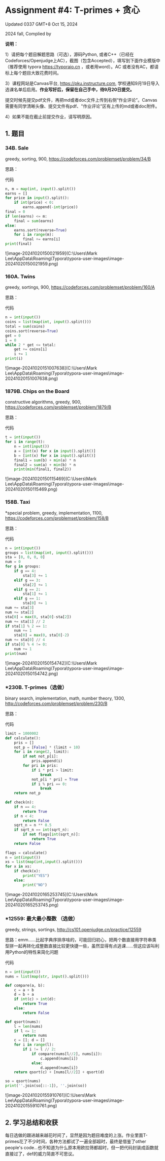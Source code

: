 # Assignment #4: T-primes + 贪心

Updated 0337 GMT+8 Oct 15, 2024

2024 fall, Complied by 



**说明：**

1）请把每个题目解题思路（可选），源码Python, 或者C++（已经在Codeforces/Openjudge上AC），截图（包含Accepted），填写到下面作业模版中（推荐使用 typora https://typoraio.cn ，或者用word）。AC 或者没有AC，都请标上每个题目大致花费时间。

3）课程网站是Canvas平台, https://pku.instructure.com, 学校通知9月19日导入选课名单后启用。**作业写好后，保留在自己手中，待9月20日提交。**

提交时候先提交pdf文件，再把md或者doc文件上传到右侧“作业评论”。Canvas需要有同学清晰头像、提交文件有pdf、"作业评论"区有上传的md或者doc附件。

4）如果不能在截止前提交作业，请写明原因。



## 1. 题目

### 34B. Sale

greedy, sorting, 900, https://codeforces.com/problemset/problem/34/B



思路：



代码

```python
n, m = map(int, input().split())
earns = []
for price in input().split():
    if int(price) < 0:
        earns.append(-int(price))
final = 0
if len(earns) <= m:
    final = sum(earns)
else:
    earns.sort(reverse=True)
    for i in range(m):
        final += earns[i]
print(final)

```

![image-20241020150021959](C:\Users\Mark Lee\AppData\Roaming\Typora\typora-user-images\image-20241020150021959.png)



### 160A. Twins

greedy, sortings, 900, https://codeforces.com/problemset/problem/160/A

思路：



代码

```python
n = int(input())
coins = list(map(int, input().split()))
total = sum(coins)
coins.sort(reverse=True)
get = 0
i = 0
while 2 * get <= total:
    get += coins[i]
    i += 1
print(i)

```

![image-20241020151007638](C:\Users\Mark Lee\AppData\Roaming\Typora\typora-user-images\image-20241020151007638.png)



### 1879B. Chips on the Board

constructive algorithms, greedy, 900, https://codeforces.com/problemset/problem/1879/B

思路：



代码

```python
t = int(input())
for i in range(t):
    n = int(input())
    a = [int(x) for x in input().split()]
    b = [int(x) for x in input().split()]
    final1 = sum(b) + min(a) * n
    final2 = sum(a) + min(b) * n
    print(min(final1, final2))

```

![image-20241020150115469](C:\Users\Mark Lee\AppData\Roaming\Typora\typora-user-images\image-20241020150115469.png)



### 158B. Taxi

*special problem, greedy, implementation, 1100, https://codeforces.com/problemset/problem/158/B

思路：



代码

```python
n = int(input())
groups = list(map(int, input().split()))
sta = [0, 0, 0, 0]
num = 0
for g in groups:
    if g == 4:
        sta[3] += 1
    elif g == 3:
        sta[2] += 1
    elif g == 2:
        sta[1] += 1
    elif g == 1:
        sta[0] += 1
num += sta[3]
num += sta[2]
sta[0] = max(0, sta[0]-sta[2])
num += sta[1] // 2
if sta[1] % 2 == 1:
    num += 1
    sta[0] = max(0, sta[0]-2)
num += sta[0] // 4
if sta[0] % 4 != 0:
    num += 1
print(num)

```

![image-20241020150154742](C:\Users\Mark Lee\AppData\Roaming\Typora\typora-user-images\image-20241020150154742.png)



### *230B. T-primes（选做）

binary search, implementation, math, number theory, 1300, http://codeforces.com/problemset/problem/230/B

思路：



代码

```python
limit = 1000002
def calculate():
    pris = []
    not_p = [False] * (limit + 10)
    for i in range(2, limit):
        if not not_p[i]:
            pris.append(i)
        for pri in pris:
            if i * pri > limit:
                break
            not_p[i * pri] = True
            if i % pri == 0:
                break
    return not_p
 
def check(n):
    if n == 4:
        return True
    if n < 4:
        return False
    sqrt_n = n ** 0.5
    if sqrt_n == int(sqrt_n):
        if not flags[int(sqrt_n)]:
            return True
    return False
 
flags = calculate()
n = int(input())
xs = list(map(int,input().split()))
for x in xs:
    if check(x):
        print("YES")
    else:
        print("NO")

```

![image-20241020165253745](C:\Users\Mark Lee\AppData\Roaming\Typora\typora-user-images\image-20241020165253745.png)



### *12559: 最大最小整数 （选做）

greedy, strings, sortings, http://cs101.openjudge.cn/practice/12559

思路：emm……比起字典序排序啥的，可能回归初心，把两个数直接用字符串类型拼一起再转化成整数直接比较更快捷一些，虽然显得有点逃课……但这应该叫利用Python的特性来简化问题



代码

```python
n = int(input())
nums = list(map(str, input().split()))

def compare(a, b):
    c = a + b
    d = b + a
    if int(c) > int(d):
        return True
    else:
        return False

def qsort(nums):
    l = len(nums)
    if l <= 1:
        return nums
    c = []; d = []
    for i in range(l):
        if i != l // 2:
            if compare(nums[l//2], nums[i]):
                c.append(nums[i])
            else:
                d.append(nums[i])
    return qsort(c) + [nums[l//2]] + qsort(d)

so = qsort(nums)
print(''.join(so[::-1]), ''.join(so))

```

![image-20241020155910761](C:\Users\Mark Lee\AppData\Roaming\Typora\typora-user-images\image-20241020155910761.png)





## 2. 学习总结和收获

每日选做的跟进越来越花时间了，显然是因为题目难度的上涨。作业里面T-primes花了不少时间，各种方法都试了一遍全部超时，最终是借鉴了other people's code...也不知道为什么原本用欧拉筛都超时，但一把代码封装成函数就直接过了，def的威力简直不可思议。



